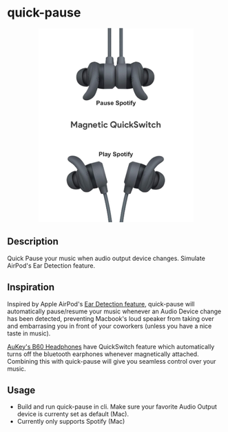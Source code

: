 # quick-pause

<p align="center">
  <img width="360" height="450" src="https://github.com/ahmed-shehata/quick-pause/blob/master/quickswitch.jpg?raw=true">
</p>

## Description
Quick Pause your music when audio output device changes. Simulate AirPod's Ear Detection feature.

## Inspiration
Inspired by Apple AirPod's [Ear Detection feature](https://support.apple.com/en-us/HT207009), quick-pause will automatically pause/resume your music whenever an Audio Device change has been detected, preventing Macbook's loud speaker from taking over and embarrasing you in front of your coworkers (unless you have a nice taste in music).

[AuKey's B60 Headphones](https://www.amazon.co.uk/AUKEY-Bluetooth-Headphones-Resistance-Microphone-Black/dp/B07N19TD5V) have QuickSwitch feature which automatically turns off the bluetooth earphones whenever magnetically attached. Combining this with quick-pause will give you seamless control over your music.

## Usage
- Build and run quick-pause in cli. Make sure your favorite Audio Output device is currenty set as default (Mac). 
- Currently only supports Spotify (Mac)
